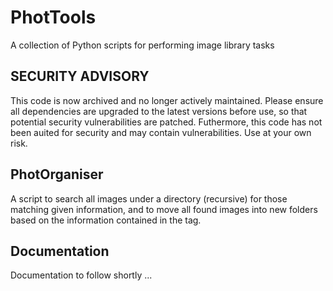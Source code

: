 # PhotTools
A collection of Python scripts for performing image library tasks

## SECURITY ADVISORY

This code is now archived and no longer actively maintained. Please ensure all dependencies are upgraded to the latest versions before use, so that potential security vulnerabilities are patched.
Futhermore, this code has not been auited for security and may contain vulnerabilities. Use at your own risk.

## PhotOrganiser
A script to search all images under a directory (recursive) for those matching given information, and to move all found images into new folders based on the information contained in the tag.

## Documentation
Documentation to follow shortly ...
